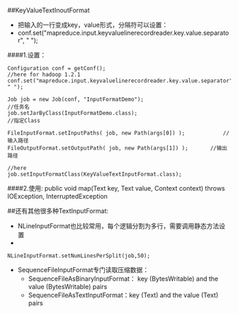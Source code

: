 ##KeyValueTextInoutFormat

- 把输入的一行变成key，value形式，分隔符可以设置：
- conf.set("mapreduce.input.keyvaluelinerecordreader.key.value.separator", " ");

####1.设置：

```
Configuration conf = getConf();
//here for hadoop 1.2.1
conf.set("mapreduce.input.keyvaluelinerecordreader.key.value.separator", " ");

Job job = new Job(conf, "InputFormatDemo");								//任务名
job.setJarByClass(InputFormatDemo.class);								//指定Class

FileInputFormat.setInputPaths( job, new Path(args[0]) );			//输入路径
FileOutputFormat.setOutputPath( job, new Path(args[1]) );		//输出路径

//here
job.setInputFormatClass(KeyValueTextInputFormat.class);
```

####2.使用:
public void map(Text key, Text value, Context context) throws IOException, InterruptedException

##还有其他很多种TextInputFormat:

- NLineInputFormat也比较常用，每个逻辑分割为多行，需要调用静态方法设置
- 
```
NLineInputFormat.setNumLinesPerSplit(job,50);
```

- SequenceFileInputFormat专门读取压缩数据：
  - SequenceFileAsBinaryInputFormat： key (BytesWritable) and the value (BytesWritable) pairs
  - SequenceFileAsTextInputFormat：key (Text) and the value (Text) pairs
